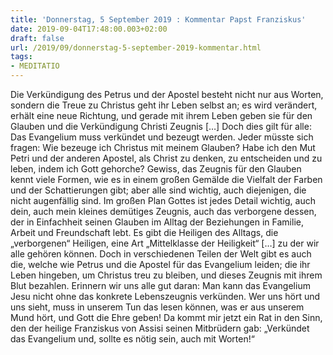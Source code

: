 ```yaml
---
title: 'Donnerstag, 5 September 2019 : Kommentar Papst Franziskus'
date: 2019-09-04T17:48:00.003+02:00
draft: false
url: /2019/09/donnerstag-5-september-2019-kommentar.html
tags: 
- MEDITATIO
---
```


Die Verkündigung des Petrus und der Apostel besteht nicht nur aus Worten, sondern die Treue zu Christus geht ihr Leben selbst an; es wird verändert, erhält eine neue Richtung, und gerade mit ihrem Leben geben sie für den Glauben und die Verkündigung Christi Zeugnis \[…\] Doch dies gilt für alle: Das Evangelium muss verkündet und bezeugt werden. Jeder müsste sich fragen: Wie bezeuge ich Christus mit meinem Glauben? Habe ich den Mut Petri und der anderen Apostel, als Christ zu denken, zu entscheiden und zu leben, indem ich Gott gehorche? Gewiss, das Zeugnis für den Glauben kennt viele Formen, wie es in einem großen Gemälde die Vielfalt der Farben und der Schattierungen gibt; aber alle sind wichtig, auch diejenigen, die nicht augenfällig sind. Im großen Plan Gottes ist jedes Detail wichtig, auch dein, auch mein kleines demütiges Zeugnis, auch das verborgene dessen, der in Einfachheit seinen Glauben im Alltag der Beziehungen in Familie, Arbeit und Freundschaft lebt. Es gibt die Heiligen des Alltags, die „verborgenen“ Heiligen, eine Art „Mittelklasse der Heiligkeit“ \[…\] zu der wir alle gehören können. Doch in verschiedenen Teilen der Welt gibt es auch die, welche wie Petrus und die Apostel für das Evangelium leiden; die ihr Leben hingeben, um Christus treu zu bleiben, und dieses Zeugnis mit ihrem Blut bezahlen. Erinnern wir uns alle gut daran: Man kann das Evangelium Jesu nicht ohne das konkrete Lebenszeugnis verkünden. Wer uns hört und uns sieht, muss in unserem Tun das lesen können, was er aus unserem Mund hört, und Gott die Ehre geben! Da kommt mir jetzt ein Rat in den Sinn, den der heilige Franziskus von Assisi seinen Mitbrüdern gab: „Verkündet das Evangelium und, sollte es nötig sein, auch mit Worten!“